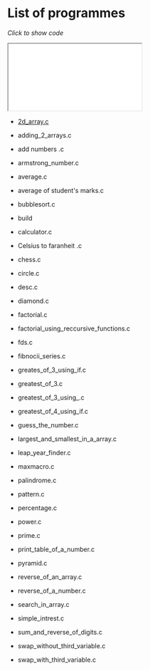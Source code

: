 # List of programmes

*Click to show code*



<iframe src="source_code/2d_array.c"></iframe>



- [2d_array.c](source_code/2d_array.c)

- adding_2_arrays.c

- add numbers .c  

- armstrong_number.c

- average.c

- average of student's marks.c

- bubblesort.c

- build

- calculator.c

- Celsius to faranheit .c

- chess.c

- circle.c

- desc.c

- diamond.c

- factorial.c

- factorial_using_reccursive_functions.c

- fds.c

- fibnocii_series.c

- greates_of_3_using_if.c

- greatest_of_3.c

- greatest_of_3_using_.c

- greatest_of_4_using_if.c

- guess_the_number.c

- largest_and_smallest_in_a_array.c

- leap_year_finder.c

- maxmacro.c

- palindrome.c

- pattern.c

- percentage.c

- power.c

- prime.c

- print_table_of_a_number.c

- pyramid.c

- reverse_of_an_array.c

- reverse_of_a_number.c

- search_in_array.c

- simple_intrest.c

- sum_and_reverse_of_digits.c

- swap_without_third_variable.c

- swap_with_third_variable.c
